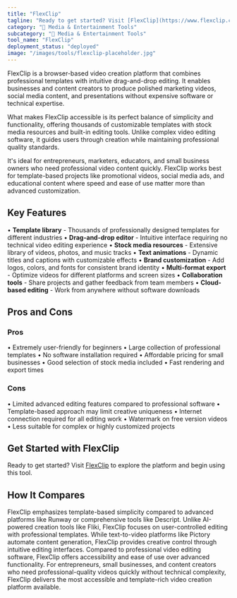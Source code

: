 ```yaml
---
title: "FlexClip"
tagline: "Ready to get started? Visit [FlexClip](https://www.flexclip.com) to explore the platform and begin using this tool...."
category: "🎵 Media & Entertainment Tools"
subcategory: "🎵 Media & Entertainment Tools"
tool_name: "FlexClip"
deployment_status: "deployed"
image: "/images/tools/flexclip-placeholder.jpg"
---
```

FlexClip is a browser-based video creation platform that combines professional templates with intuitive drag-and-drop editing. It enables businesses and content creators to produce polished marketing videos, social media content, and presentations without expensive software or technical expertise.

What makes FlexClip accessible is its perfect balance of simplicity and functionality, offering thousands of customizable templates with stock media resources and built-in editing tools. Unlike complex video editing software, it guides users through creation while maintaining professional quality standards.

It's ideal for entrepreneurs, marketers, educators, and small business owners who need professional video content quickly. FlexClip works best for template-based projects like promotional videos, social media ads, and educational content where speed and ease of use matter more than advanced customization.

## Key Features

• **Template library** - Thousands of professionally designed templates for different industries
• **Drag-and-drop editor** - Intuitive interface requiring no technical video editing experience
• **Stock media resources** - Extensive library of videos, photos, and music tracks
• **Text animations** - Dynamic titles and captions with customizable effects
• **Brand customization** - Add logos, colors, and fonts for consistent brand identity
• **Multi-format export** - Optimize videos for different platforms and screen sizes
• **Collaboration tools** - Share projects and gather feedback from team members
• **Cloud-based editing** - Work from anywhere without software downloads

## Pros and Cons

### Pros
• Extremely user-friendly for beginners
• Large collection of professional templates
• No software installation required
• Affordable pricing for small businesses
• Good selection of stock media included
• Fast rendering and export times

### Cons
• Limited advanced editing features compared to professional software
• Template-based approach may limit creative uniqueness
• Internet connection required for all editing work
• Watermark on free version videos
• Less suitable for complex or highly customized projects

## Get Started with FlexClip

Ready to get started? Visit [FlexClip](https://www.flexclip.com) to explore the platform and begin using this tool.

## How It Compares

FlexClip emphasizes template-based simplicity compared to advanced platforms like Runway or comprehensive tools like Descript. Unlike AI-powered creation tools like Fliki, FlexClip focuses on user-controlled editing with professional templates. While text-to-video platforms like Pictory automate content generation, FlexClip provides creative control through intuitive editing interfaces. Compared to professional video editing software, FlexClip offers accessibility and ease of use over advanced functionality. For entrepreneurs, small businesses, and content creators who need professional-quality videos quickly without technical complexity, FlexClip delivers the most accessible and template-rich video creation platform available.